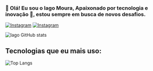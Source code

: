 
### 👋 Olá! Eu sou o Iago Moura, Apaixonado por tecnologia e inovação 👾, estou sempre em busca de novos desafios.
[![Instagram](https://img.shields.io/badge/Instagram-E4405F?style=for-the-badge&logo=instagram&logoColor=white)](https://www.instagram.com/iagoxzs/)
[![Instagram](https://img.shields.io/badge/Twitter-1DA1F2?style=for-the-badge&logo=twitter&logoColor=white)](https://twitter.com/iagoxzs)

![Iago GitHub stats](https://github-readme-stats.vercel.app/api?username=iagoxz&show_icons=true&theme=radical)

## Tecnologias que eu mais uso:
![Top Langs](https://github-readme-stats.vercel.app/api/top-langs/?username=iagoxz&hide_progress=true)
